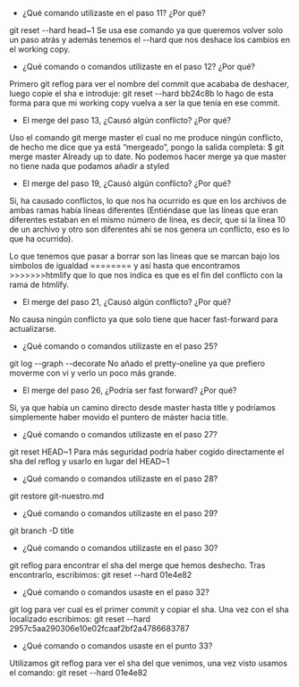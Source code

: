 - ¿Qué comando utilizaste en el paso 11? ¿Por qué?
 
git reset --hard head~1
Se usa ese comando ya que queremos volver solo un paso atrás y además tenemos el --hard que nos deshace los cambios en el working copy.

- ¿Qué comando o comandos utilizaste en el paso 12? ¿Por qué?

Primero git reflog para ver el nombre del commit que acababa de deshacer, luego copie el sha e introduje: git reset --hard bb24c8b lo hago de esta forma para que mi working copy vuelva a ser la que tenía en ese commit.

- El merge del paso 13, ¿Causó algún conflicto? ¿Por qué?

Uso el comando git merge master el cual no me produce ningún conflicto, de hecho me dice que ya está “mergeado”, pongo la salida completa:
$ git merge master
Already up to date.
No podemos hacer merge ya que master no tiene nada que podamos añadir a styled

- El merge del paso 19, ¿Causó algún conflicto? ¿Por qué?

Si, ha causado conflictos, lo que nos ha ocurrido es que en los archivos de ambas ramas había líneas diferentes (Entiéndase que las líneas que eran diferentes estaban en el mismo número de línea, es decir, que si la línea 10 de un archivo y otro son diferentes ahí se nos genera un conflicto, eso es lo que ha ocurrido).

Lo que tenemos que pasar a borrar son las lineas que se marcan bajo los simbolos de igualdad ======== y así hasta que encontramos >>>>>>>htmlify que lo que nos indica es que es el fin del conflicto con la rama de htmlify.

- El merge del paso 21, ¿Causó algún conflicto? ¿Por qué?

No causa ningún conflicto ya que solo tiene que hacer fast-forward para actualizarse.

- ¿Qué comando o comandos utilizaste en el paso 25?

git log --graph --decorate
No añado el pretty-oneline ya que prefiero moverme con vi y verlo un poco más grande.

- El merge del paso 26, ¿Podría ser fast forward? ¿Por qué?

Si, ya que había un camino directo desde master hasta title y podríamos simplemente haber movido el puntero de máster hacia title.

- ¿Qué comando o comandos utilizaste en el paso 27?

git reset HEAD~1 
Para más seguridad podría haber cogido directamente el sha del reflog y usarlo en lugar del HEAD~1

- ¿Qué comando o comandos utilizaste en el paso 28?

git restore git-nuestro.md

- ¿Qué comando o comandos utilizaste en el paso 29?

git branch -D title

- ¿Qué comando o comandos utilizaste en el paso 30?

git reflog para encontrar el sha del merge que hemos deshecho.
Tras encontrarlo, escribimos:
git reset --hard 01e4e82

- ¿Qué comando o comandos usaste en el paso 32?

git log para ver cual es el primer commit y copiar el sha.
Una vez con el sha localizado escribimos:
git reset --hard 2957c5aa290306e10e02fcaaf2bf2a4786683787

- ¿Qué comando o comandos usaste en el punto 33?

Utilizamos git reflog para ver el sha del que venimos, una vez visto usamos el comando:
git reset --hard 01e4e82
